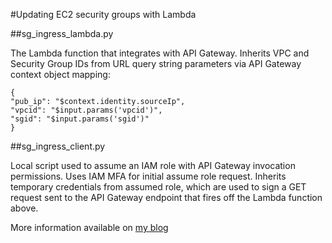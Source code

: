#Updating EC2 security groups with Lambda

##sg_ingress_lambda.py

The Lambda function that integrates with API Gateway. Inherits VPC and Security Group IDs from URL query string parameters via API Gateway context object mapping:

```
{
"pub_ip": "$context.identity.sourceIp",
"vpcid": "$input.params('vpcid')",
"sgid": "$input.params('sgid')"
}
```

##sg_ingress_client.py

Local script used to assume an IAM role with API Gateway invocation permissions. Uses IAM MFA for initial assume role request. Inherits temporary credentials from assumed role, which are used to sign a GET request sent to the API Gateway endpoint that fires off the Lambda function above.

More information available on [my blog](http://blog.n473.me/post/modifying-ec2-security-groups-with-lambda-using-iam-mfa/)
